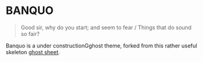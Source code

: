 # BANQUO

> Good sir, why do you start; and seem to fear / Things that do sound so fair?

Banquo is a under constructionGghost theme, forked from this rather useful skeleton [ghost sheet](https://github.com/Cloudoki/ghostSheet). 
